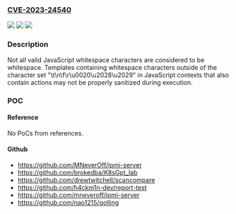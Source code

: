 ### [CVE-2023-24540](https://cve.mitre.org/cgi-bin/cvename.cgi?name=CVE-2023-24540)
![](https://img.shields.io/static/v1?label=Product&message=html%2Ftemplate&color=blue)
![](https://img.shields.io/static/v1?label=Version&message=0%3C%201.19.9%20&color=brighgreen)
![](https://img.shields.io/static/v1?label=Vulnerability&message=CWE-74%3A%20Improper%20input%20validation&color=brighgreen)

### Description

Not all valid JavaScript whitespace characters are considered to be whitespace. Templates containing whitespace characters outside of the character set "\t\n\f\r\u0020\u2028\u2029" in JavaScript contexts that also contain actions may not be properly sanitized during execution.

### POC

#### Reference
No PoCs from references.

#### Github
- https://github.com/MNeverOff/ipmi-server
- https://github.com/brokedba/K8sGpt_lab
- https://github.com/drewtwitchell/scancompare
- https://github.com/h4ckm1n-dev/report-test
- https://github.com/mneveroff/ipmi-server
- https://github.com/nao1215/golling

